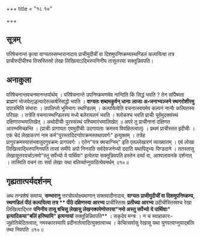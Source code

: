 +++
title = "१८ १०"

+++
## सूत्रम्
परिषेचनान्तं कृत्वा वाग्यतस्सम्भारानादाय प्राचीमुदीचीं वा दिशमुपनिष्क्रम्यस्थण्डिलं कल्पयित्वा तत्र प्राचीरुदीचीश्च तिस्रस्तिस्रो लेखा लिखित्वाऽद्भिरुपनिनीय तासूत्तरया सक्तून्निवपति।

## अनाकुला
परिषेचनान्तवचनमानन्तर्यार्थम् ।
परिषेचनान्ते उपनिष्क्रमणमेव नान्दिति किं सिद्धं भवति ? तेन सर्पिष्मता ब्राह्मणं भोजयेत्ऽइत्यादेरुत्कर्षस्सिद्धो भवति ।
**वाग्यतः **शब्दमकुर्वन्** धानाः लाजाः अ॰जनाभ्यञ्जने स्थगरोशीरमु** दपात्रमिति संभाराः ।
उपलिप्तो भूमिभागः स्थण्डिलम् ।
कल्पयित्वेति वचनात्स्वयमेव कल्पनं नान्यैः कल्पितस्य परिग्रहः ।
तत्रेति वचनात्स्थण्डिलस्य मध्ये बलेरायतनं भवति ।
श्लोकश्च भवति
प्राचीः पूर्वमुदक्संस्थं दक्षिणारम्भमालिखेत् ।
अथोदीचीः पुरस्संस्थं पश्चिमारंभमालिखेत् ॥
अपरे तु प्राचीनानां दक्षिणत आरम्भमिच्छन्ति ।
(प्राचीः प्रागायतः एवमुदीचीः उदगायताः क्रमस्य विवक्षितत्वात्) ।
प्रथमं प्राचीस्तत इदीचीः ।
एकं चेदं लेखाकरणं नाम कर्म"पुरस्तादिदग्वोपक्रमस्तथापवर्गः" इत्युक्तम् ।
तत्रेह प्रागुपक्रमस्यासंभवातुदगुपक्रमः प्रागपवर्गः ।
एतेन"यत्र क्वचाग्निम्" इति एतल्लेखारणं व्याख्यातम् ।
एवं लोखा लिखित्वाद्भिरुपनिनयति तासां समीपे अपो निनयति सर्वदेवजनेभ्यो ददाति यथापितृभ्यः पिण्डदाने ।
ततस्तासु लेखासूत्तरयर्चाऽनमो"स्तु सर्पेभ्यो ये पार्थिवा" इत्येतया सक्तून्निवपति हस्तेन दर्व्या वा, आश्वलायनके दर्शनात् ।
तास्विति वचनं ताः सर्वा लेखाः यथा बलिर्व्याप्नुयादित्येवमर्थम् ॥१०॥

## गृह्यतात्पर्यदर्शनम्
अथ तन्त्रशेषं समाप्य, **सम्भारानु** त्तरत्रोपयोक्ष्यमाणान् सक्तवादीनादाय, **वाग्यतः प्राचीमुदीचीं वा दिशमुपनिष्क्रम्य, स्थणडिलं** **पीठं कल्पयित्वा तत्र ** पीठे दक्षिणस्या आरभ्य** प्राचीस्तिस्रः **प्रतीच्या आरभ्य** उदीचीस्तिस्रश्च रेखा लिखित्वाद्भिरु **पनिनीय तासु षचिसु लेखासु लेखनक्पमेणोत्तरया"नमो अस्तु सर्पेभ्यो ये पार्थिवाः" इत्यादिकया"बलिं हरिष्यामि" इत्यन्तयां** सक्तून्निन्निवपति** ।
सकृदेव मन्त्रः ।
न च स्वाहाकारः- जुहोतिचेदितत्वात्, नमस्कारस्यापि प्रदीनार्तत्वादित्युक्तत्वाच्च ।
केचित्सर्वासु रेखासु यथा युगपत्याप्नुयाद्बलिः तथा निवपति ॥१०॥
